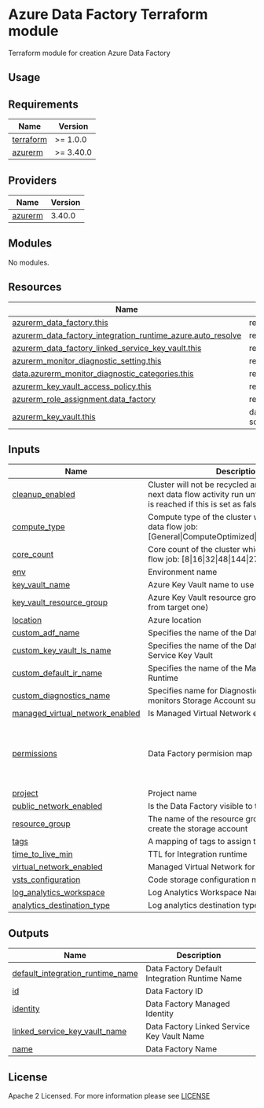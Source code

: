 # Azure Data Factory Terraform module
Terraform module for creation Azure Data Factory

## Usage

<!-- BEGIN_TF_DOCS -->
## Requirements

| Name                                                                      | Version   |
| ------------------------------------------------------------------------- | --------- |
| <a name="requirement_terraform"></a> [terraform](#requirement\_terraform) | >= 1.0.0  |
| <a name="requirement_azurerm"></a> [azurerm](#requirement\_azurerm)       | >= 3.40.0 |

## Providers

| Name                                                          | Version |
| ------------------------------------------------------------- | ------- |
| <a name="provider_azurerm"></a> [azurerm](#provider\_azurerm) | 3.40.0  |

## Modules

No modules.

## Resources

| Name                                                                                                                                                                                  | Type        |
| ------------------------------------------------------------------------------------------------------------------------------------------------------------------------------------- | ----------- |
| [azurerm_data_factory.this](https://registry.terraform.io/providers/hashicorp/azurerm/latest/docs/resources/data_factory)                                                             | resource    |
| [azurerm_data_factory_integration_runtime_azure.auto_resolve](https://registry.terraform.io/providers/hashicorp/azurerm/latest/docs/resources/data_factory_integration_runtime_azure) | resource    |
| [azurerm_data_factory_linked_service_key_vault.this](https://registry.terraform.io/providers/hashicorp/azurerm/latest/docs/resources/data_factory_linked_service_key_vault)           | resource    |
| [azurerm_monitor_diagnostic_setting.this](https://registry.terraform.io/providers/hashicorp/azurerm/latest/docs/data-sources/monitor_diagnostic_categories)                           | resource    |
| [data.azurerm_monitor_diagnostic_categories.this](https://registry.terraform.io/providers/hashicorp/azurerm/latest/docs/resources/monitor_diagnostic_setting)                         | resource    |
| [azurerm_key_vault_access_policy.this](https://registry.terraform.io/providers/hashicorp/azurerm/latest/docs/resources/key_vault_access_policy)                                       | resource    |
| [azurerm_role_assignment.data_factory](https://registry.terraform.io/providers/hashicorp/azurerm/latest/docs/resources/role_assignment)                                               | resource    |
| [azurerm_key_vault.this](https://registry.terraform.io/providers/hashicorp/azurerm/latest/docs/data-sources/key_vault)                                                                | data source |

## Inputs

| Name                                                                                                                                  | Description                                                                                                                                 | Type                | Default                                                                       | Required |
| ------------------------------------------------------------------------------------------------------------------------------------- | ------------------------------------------------------------------------------------------------------------------------------------------- | ------------------- | ----------------------------------------------------------------------------- | :------: |
| <a name="input_cleanup_enabled"></a> [cleanup\_enabled](#input\_cleanup\_enabled)                                                     | Cluster will not be recycled and it will be used in next data flow activity run until TTL (time to live) is reached if this is set as false | `bool`              | `true`                                                                        |    no    |
| <a name="input_compute_type"></a> [compute\_type](#input\_compute\_type)                                                              | Compute type of the cluster which will execute data flow job: [General\|ComputeOptimized\|MemoryOptimized]                                  | `string`            | `"General"`                                                                   |    no    |
| <a name="input_core_count"></a> [core\_count](#input\_core\_count)                                                                    | Core count of the cluster which will execute data flow job: [8\|16\|32\|48\|144\|272]                                                       | `number`            | `8`                                                                           |    no    |
| <a name="input_env"></a> [env](#input\_env)                                                                                           | Environment name                                                                                                                            | `string`            | n/a                                                                           |   yes    |
| <a name="input_key_vault_name"></a> [key\_vault\_name](#input\_key\_vault\_name)                                                      | Azure Key Vault name to use                                                                                                                 | `string`            | `""`                                                                          |    no    |
| <a name="input_key_vault_resource_group"></a> [key\_vault\_resource\_group](#input\_key\_vault\_resource\_group)                      | Azure Key Vault resource group (if differs from from target one)                                                                            | `string`            | `""`                                                                          |    no    |
| <a name="input_location"></a> [location](#input\_location)                                                                            | Azure location                                                                                                                              | `string`            | n/a                                                                           |   yes    |
| <a name="input_custom_adf_name"></a> [custom\_adf\_name](#input\_custom\_adf\_name)                                                   | Specifies the name of the Data Factory                                                                                                      | `string`            | `null`                                                                        |   yes    |
| <a name="input_custom_key_vault_ls_name"></a> [custom\_key\_vault\_ls\_name](#input\_custom\_key\_vault\_ls\_name)                    | Specifies the name of the Data Factory Linked Service Key Vault                                                                             | `string`            | `null`                                                                        |   yes    |
| <a name="input_custom_default_ir_name"></a> [custom\_default\_ir\_name](#input\_custom\_default\_ir\_name)                            | Specifies the name of the Managed Integration Runtime                                                                                       | `string`            | `null`                                                                        |   yes    |
| <a name="input_custom_diagnostics_name"></a> [custom\_diagnostics\_name](#input\_custom\_diagnostics\_name)                           | Specifies name for Diagnostic Settings that monitors Storage Account sub-resources                                                          | `string`            | `null`                                                                        |   yes    |
| <a name="input_managed_virtual_network_enabled"></a> [managed\_virtual\_network\_enabled](#input\_managed\_virtual\_network\_enabled) | Is Managed Virtual Network enabled?                                                                                                         | `bool`              | `true`                                                                        |    no    |
| <a name="input_permissions"></a> [permissions](#input\_permissions)                                                                   | Data Factory permision map                                                                                                                  | `list(map(string))` | <pre>[<br>  {<br>    "object_id": null,<br>    "role": null<br>  }<br>]</pre> |    no    |
| <a name="input_project"></a> [project](#input\_project)                                                                               | Project name                                                                                                                                | `string`            | n/a                                                                           |   yes    |
| <a name="input_public_network_enabled"></a> [public\_network\_enabled](#input\_public\_network\_enabled)                              | Is the Data Factory visible to the public network?                                                                                          | `bool`              | `false`                                                                       |    no    |
| <a name="input_resource_group"></a> [resource\_group](#input\_resource\_group)                                                        | The name of the resource group in which to create the storage account                                                                       | `string`            | n/a                                                                           |   yes    |
| <a name="input_tags"></a> [tags](#input\_tags)                                                                                        | A mapping of tags to assign to the resource                                                                                                 | `map(any)`          | `{}`                                                                          |    no    |
| <a name="input_time_to_live_min"></a> [time\_to\_live\_min](#input\_time\_to\_live\_min)                                              | TTL for Integration runtime                                                                                                                 | `string`            | `15`                                                                          |    no    |
| <a name="input_virtual_network_enabled"></a> [virtual\_network\_enabled](#input\_virtual\_network\_enabled)                           | Managed Virtual Network for Integration runtime                                                                                             | `bool`              | `true`                                                                        |    no    |
| <a name="input_vsts_configuration"></a> [vsts\_configuration](#input\_vsts\_configuration)                                            | Code storage configuration map                                                                                                              | `map(string)`       | `{}`                                                                          |    no    |
| <a name="input_log_analytics_workspace"></a> [log\_analytics\_workspace](#input\log\_analytics\_workspace)                            | Log Analytics Workspace Name to ID map                                                                                                      | `map(string)`       | `{}`                                                                          |    no    |
| <a name="input_analytics_destination_type"></a> [analytics\_destination\_type](#input\log\_analytics\_destination\_type)              | Log analytics destination type                                                                                                              | `string`            | `Dedicated`                                                                   |    no    |

## Outputs

| Name                                                                                                                                       | Description                                   |
| ------------------------------------------------------------------------------------------------------------------------------------------ | --------------------------------------------- |
| <a name="output_default_integration_runtime_name"></a> [default\_integration\_runtime\_name](#output\_default\_integration\_runtime\_name) | Data Factory Default Integration Runtime Name |
| <a name="output_id"></a> [id](#output\_id)                                                                                                 | Data Factory ID                               |
| <a name="output_identity"></a> [identity](#output\_identity)                                                                               | Data Factory Managed Identity                 |
| <a name="output_linked_service_key_vault_name"></a> [linked\_service\_key\_vault\_name](#output\_linked\_service\_key\_vault\_name)        | Data Factory Linked Service Key Vault Name    |
| <a name="output_name"></a> [name](#output\_name)                                                                                           | Data Factory Name                             |
<!-- END_TF_DOCS -->

## License

Apache 2 Licensed. For more information please see [LICENSE](https://github.com/data-platform-hq/terraform-azurerm-data-factory/tree/main/LICENSE)

